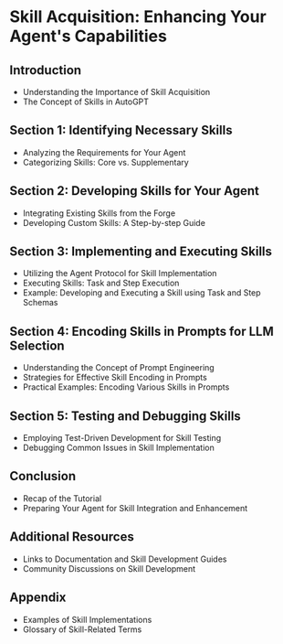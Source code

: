 # Skill Acquisition: Enhancing Your Agent's Capabilities

## Introduction
- Understanding the Importance of Skill Acquisition
- The Concept of Skills in AutoGPT

## Section 1: Identifying Necessary Skills
- Analyzing the Requirements for Your Agent
- Categorizing Skills: Core vs. Supplementary

## Section 2: Developing Skills for Your Agent
- Integrating Existing Skills from the Forge
- Developing Custom Skills: A Step-by-step Guide

## Section 3: Implementing and Executing Skills
- Utilizing the Agent Protocol for Skill Implementation
- Executing Skills: Task and Step Execution
- Example: Developing and Executing a Skill using Task and Step Schemas

## Section 4: Encoding Skills in Prompts for LLM Selection
- Understanding the Concept of Prompt Engineering
- Strategies for Effective Skill Encoding in Prompts
- Practical Examples: Encoding Various Skills in Prompts

## Section 5: Testing and Debugging Skills
- Employing Test-Driven Development for Skill Testing
- Debugging Common Issues in Skill Implementation

## Conclusion
- Recap of the Tutorial
- Preparing Your Agent for Skill Integration and Enhancement

## Additional Resources
- Links to Documentation and Skill Development Guides
- Community Discussions on Skill Development

## Appendix
- Examples of Skill Implementations
- Glossary of Skill-Related Terms
